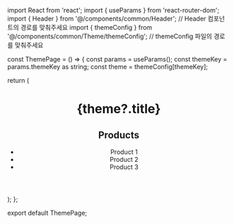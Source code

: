 import React from 'react';
import { useParams } from 'react-router-dom';
import { Header } from '@/components/common/Header'; // Header 컴포넌트의 경로를 맞춰주세요
import { themeConfig } from '@/components/common/Theme/themeConfig'; // themeConfig 파일의 경로를 맞춰주세요

const ThemePage = () => {
  const params = useParams();
  const themeKey = params.themeKey as string;
  const theme = themeConfig[themeKey];

  return (
    <div>
      <Header themeKey={themeKey} />
      <main>
        <h1>{theme?.title}</h1>
        <section>
          <h2>Products</h2>
          <ul>
            <li>Product 1</li>
            <li>Product 2</li>
            <li>Product 3</li>
          </ul>
        </section>
      </main>
    </div>
  );
};

export default ThemePage;
